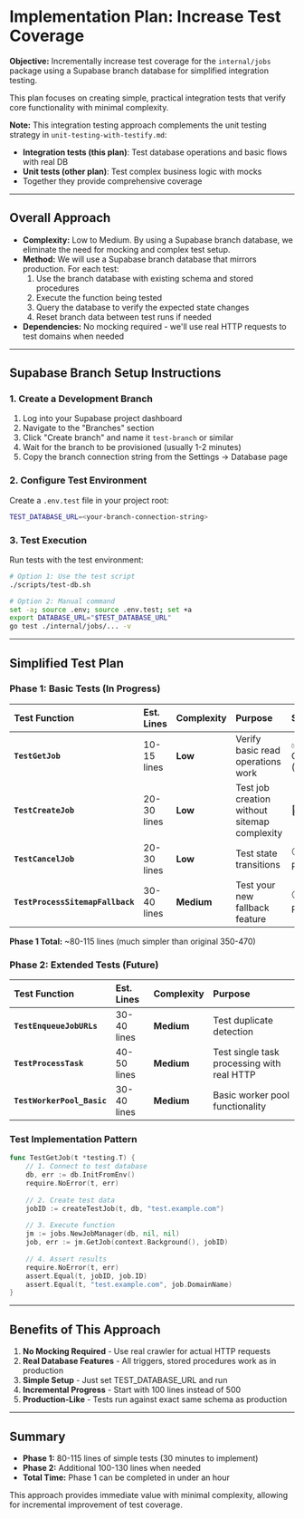 # Implementation Plan: Increase Test Coverage

**Objective:** Incrementally increase test coverage for the `internal/jobs` package using a Supabase branch database for simplified integration testing.

This plan focuses on creating simple, practical integration tests that verify core functionality with minimal complexity.

**Note:** This integration testing approach complements the unit testing strategy in `unit-testing-with-testify.md`:
- **Integration tests (this plan)**: Test database operations and basic flows with real DB
- **Unit tests (other plan)**: Test complex business logic with mocks
- Together they provide comprehensive coverage

---

## Overall Approach

- **Complexity:** Low to Medium. By using a Supabase branch database, we eliminate the need for mocking and complex test setup.
- **Method:** We will use a Supabase branch database that mirrors production. For each test:
  1. Use the branch database with existing schema and stored procedures
  2. Execute the function being tested
  3. Query the database to verify the expected state changes
  4. Reset branch data between test runs if needed
- **Dependencies:** No mocking required - we'll use real HTTP requests to test domains when needed

---

## Supabase Branch Setup Instructions

### 1. Create a Development Branch

1. Log into your Supabase project dashboard
2. Navigate to the "Branches" section
3. Click "Create branch" and name it `test-branch` or similar
4. Wait for the branch to be provisioned (usually 1-2 minutes)
5. Copy the branch connection string from the Settings → Database page

### 2. Configure Test Environment

Create a `.env.test` file in your project root:
```bash
TEST_DATABASE_URL=<your-branch-connection-string>
```

### 3. Test Execution

Run tests with the test environment:
```bash
# Option 1: Use the test script
./scripts/test-db.sh

# Option 2: Manual command
set -a; source .env; source .env.test; set +a
export DATABASE_URL="$TEST_DATABASE_URL"
go test ./internal/jobs/... -v
```

---

## Simplified Test Plan

### Phase 1: Basic Tests (In Progress)

| Test Function | Est. Lines | Complexity | Purpose | Status |
| :------------ | :--------- | :--------- | :------ | :----- |
| **`TestGetJob`** | 10-15 lines | **Low** | Verify basic read operations work | ✅ Complete (42 lines) |
| **`TestCreateJob`** | 20-30 lines | **Low** | Test job creation without sitemap complexity | 🔴 Next |
| **`TestCancelJob`** | 20-30 lines | **Low** | Test state transitions | ⚪ Pending |
| **`TestProcessSitemapFallback`** | 30-40 lines | **Medium** | Test your new fallback feature | ⚪ Pending |

**Phase 1 Total:** ~80-115 lines (much simpler than original 350-470)

### Phase 2: Extended Tests (Future)

| Test Function | Est. Lines | Complexity | Purpose |
| :------------ | :--------- | :--------- | :------ |
| **`TestEnqueueJobURLs`** | 30-40 lines | **Medium** | Test duplicate detection |
| **`TestProcessTask`** | 40-50 lines | **Medium** | Test single task processing with real HTTP |
| **`TestWorkerPool_Basic`** | 30-40 lines | **Medium** | Basic worker pool functionality |

### Test Implementation Pattern

```go
func TestGetJob(t *testing.T) {
    // 1. Connect to test database
    db, err := db.InitFromEnv()
    require.NoError(t, err)
    
    // 2. Create test data
    jobID := createTestJob(t, db, "test.example.com")
    
    // 3. Execute function
    jm := jobs.NewJobManager(db, nil, nil)
    job, err := jm.GetJob(context.Background(), jobID)
    
    // 4. Assert results
    require.NoError(t, err)
    assert.Equal(t, jobID, job.ID)
    assert.Equal(t, "test.example.com", job.DomainName)
}
```

---

## Benefits of This Approach

1. **No Mocking Required** - Use real crawler for actual HTTP requests
2. **Real Database Features** - All triggers, stored procedures work as in production
3. **Simple Setup** - Just set TEST_DATABASE_URL and run
4. **Incremental Progress** - Start with 100 lines instead of 500
5. **Production-Like** - Tests run against exact same schema as production

---

## Summary

- **Phase 1:** 80-115 lines of simple tests (30 minutes to implement)
- **Phase 2:** Additional 100-130 lines when needed
- **Total Time:** Phase 1 can be completed in under an hour

This approach provides immediate value with minimal complexity, allowing for incremental improvement of test coverage.
